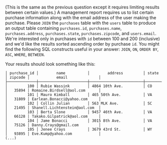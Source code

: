 (This is the same as the previous question except it requires limiting results
between certain values.)
A management report requires us to list certain purchase information
along with the email address of the user making the purchase. Please
`JOIN` the `purchases` table with the `users` table to produce an 
output table containing
`purchases.id`,
`purchases.name`,
`purchases.address`,
`purchases.state`,
`purchases.zipcode`, and
`users.email`.
We're interested only in purchases with `id` between 100 and 200 (inclusive)
and we'd like the results sorted
ascending order by purchase `id`.
You might find the following SQL constructs useful in your answer: `JOIN`, `ON`, `ORDER BY`, `ASC`, `WHERE`, `BETWEEN`.

Your results should look something like this:
```
│ purchase_id │        name          │        address         │ state │ zipcode │            email              │
├─────────────┼──────────────────────┼────────────────────────┼───────┼─────────┼───────────────────────────────┤
│         100 │ Rubie Wassink        │ 4864 10th Ave.         │ CO    │   35894 │ Romaine.Birdsell@aol.com      │
│         101 │ Mauro Kimball        │ 465 50th Ave.          │ VA    │   31809 │ Earlean.Bonacci@yahoo.com     │
│         102 │ Collin Julian        │ 563 MLK Ave.           │ SC    │   21495 │ Shanell.Lichtenstein@aol.com  │
│         103 │ Berta Slone          │ 9457 46th Ave.         │ VA    │   66128 │ Takako.Gilpatrick@aol.com     │
│         104 │ Jame Bonacci         │ 3015 8th Ave.          │ VA    │   75126 │ Danny.Crays@gmail.com         │
│         105 │ Jenee Crays          │ 3679 43rd St.          │ WY    │   93895 │ Eve.Kump@yahoo.com            │
(...)
```